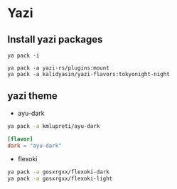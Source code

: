 # Yazi

## Install yazi packages

```shell
ya pack -i

ya pack -a yazi-rs/plugins:mount
ya pack -a kalidyasin/yazi-flavors:tokyonight-night
```

## yazi theme

- ayu-dark

```bash
ya pack -a kmlupreti/ayu-dark
```

```toml
[flavor]
dark = "ayu-dark"
```

- flexoki

```bash
ya pack -a gosxrgxx/flexoki-dark
ya pack -a gosxrgxx/flexoki-light
```
